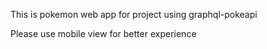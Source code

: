 This is pokemon web app for project using graphql-pokeapi

Please use mobile view for better experience